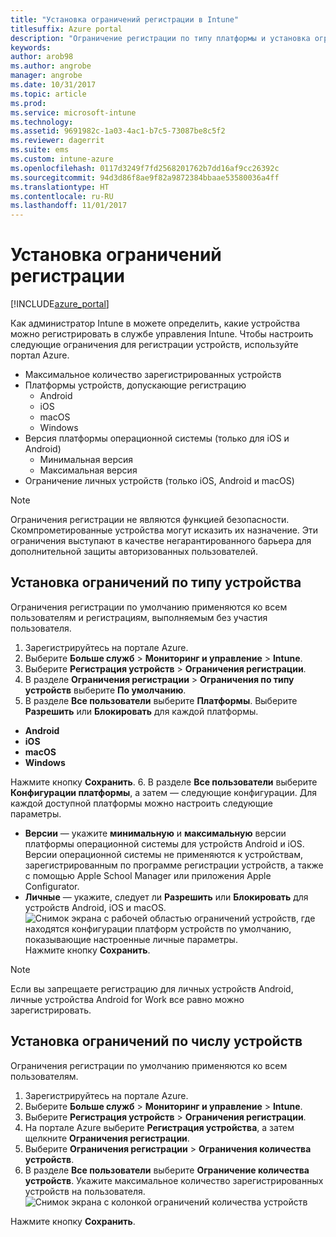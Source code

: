 ```yaml
---
title: "Установка ограничений регистрации в Intune"
titlesuffix: Azure portal
description: "Ограничение регистрации по типу платформы и установка ограничения на регистрацию устройств в Intune. \""
keywords: 
author: arob98
ms.author: angrobe
manager: angrobe
ms.date: 10/31/2017
ms.topic: article
ms.prod: 
ms.service: microsoft-intune
ms.technology: 
ms.assetid: 9691982c-1a03-4ac1-b7c5-73087be8c5f2
ms.reviewer: dagerrit
ms.suite: ems
ms.custom: intune-azure
ms.openlocfilehash: 0117d3249f7fd2568201762b7dd16af9cc26392c
ms.sourcegitcommit: 94d3d86f8ae9f82a9872384bbaae53580036a4ff
ms.translationtype: HT
ms.contentlocale: ru-RU
ms.lasthandoff: 11/01/2017
---
```

# <a name="set-enrollment-restrictions"></a>Установка ограничений регистрации

[!INCLUDE[azure_portal](./includes/azure_portal.md)]

Как администратор Intune в можете определить, какие устройства можно регистрировать в службе управления Intune. Чтобы настроить следующие ограничения для регистрации устройств, используйте портал Azure.

- Максимальное количество зарегистрированных устройств
- Платформы устройств, допускающие регистрацию
  - Android
  - iOS
  - macOS
  - Windows
- Версия платформы операционной системы (только для iOS и Android)
  - Минимальная версия
  - Максимальная версия
- Ограничение личных устройств (только iOS, Android и macOS)

>[!NOTE]
>Ограничения регистрации не являются функцией безопасности. Скомпрометированные устройства могут исказить их назначение. Эти ограничения выступают в качестве негарантированного барьера для дополнительной защиты авторизованных пользователей.

## <a name="set-device-type-restrictions"></a>Установка ограничений по типу устройства
Ограничения регистрации по умолчанию применяются ко всем пользователям и регистрациям, выполняемым без участия пользователя.
1. Зарегистрируйтесь на портале Azure.
2. Выберите **Больше служб** > **Мониторинг и управление** > **Intune**.
3. Выберите **Регистрация устройств** > **Ограничения регистрации**.
4. В разделе **Ограничения регистрации** > **Ограничения по типу устройств** выберите **По умолчанию**.
5. В разделе **Все пользователи** выберите **Платформы**. Выберите **Разрешить** или **Блокировать** для каждой платформы.
  - **Android**
  - **iOS**
  - **macOS**
  - **Windows**

  Нажмите кнопку **Сохранить**.
6. В разделе **Все пользователи** выберите **Конфигурации платформы**, а затем — следующие конфигурации. Для каждой доступной платформы можно настроить следующие параметры.
  - **Версии** — укажите **минимальную** и **максимальную** версии платформы операционной системы для устройств Android и iOS. Версии операционной системы не применяются к устройствам, зарегистрированным по программе регистрации устройств, а также с помощью Apple School Manager или приложения Apple Configurator.
  - **Личные** — укажите, следует ли **Разрешить** или **Блокировать** для устройств Android, iOS и macOS.
  ![Снимок экрана с рабочей областью ограничений устройств, где находятся конфигурации платформ устройств по умолчанию, показывающие настроенные личные параметры.](media/device-restrictions-platform-configurations.png)
  Нажмите кнопку **Сохранить**.

>[!NOTE]
>Если вы запрещаете регистрацию для личных устройств Android, личные устройства Android for Work все равно можно зарегистрировать.

## <a name="set-device-limit-restrictions"></a>Установка ограничений по числу устройств
Ограничения регистрации по умолчанию применяются ко всем пользователям.
1. Зарегистрируйтесь на портале Azure.
2. Выберите **Больше служб** > **Мониторинг и управление** > **Intune**.
3. Выберите **Регистрация устройств** > **Ограничения регистрации**.
4. На портале Azure выберите **Регистрация устройства**, а затем щелкните **Ограничения регистрации**.
5. Выберите **Ограничения регистрации** > **Ограничения количества устройств**.
6. В разделе **Все пользователи** выберите **Ограничение количества устройств**. Укажите максимальное количество зарегистрированных устройств на пользователя.  
![Снимок экрана с колонкой ограничений количества устройств](./media/device-restrictions-limit.png)

  Нажмите кнопку **Сохранить**.
